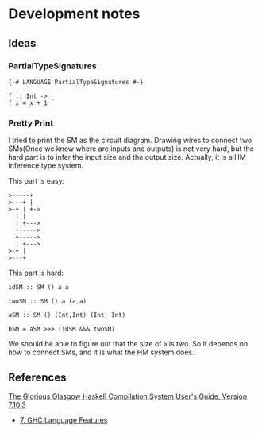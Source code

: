 # Development notes

## Ideas

### PartialTypeSignatures

```
{-# LANGUAGE PartialTypeSignatures #-}

f :: Int -> _
f x = x + 1
```

### Pretty Print

I tried to print the SM as the circuit diagram. Drawing wires to connect two SMs(Once we know where are inputs and outputs) is not very hard, but the hard part is to infer the input size and the output size. Actually, it is a HM inference type system.

This part is easy:
```
>-----+
>---+ |
>-+ | +->
  | |   
  | +--->
  +----->
  +----->
  | +--->
>-+ |   
>---+   
```

This part is hard:
```
idSM :: SM () a a

twoSM :: SM () a (a,a)

aSM :: SM () (Int,Int) (Int, Int)

bSM = aSM >>> (idSM &&& twoSM)
```

We should be able to figure out that the size of `a` is two. So it depends on how to connect SMs, and it is what the HM system does.


## References

[The Glorious Glasgow Haskell Compilation System User's Guide, Version 7.10.3](https://downloads.haskell.org/~ghc/latest/docs/html/users_guide/)
  * [7. GHC Language Features](https://downloads.haskell.org/~ghc/latest/docs/html/users_guide/ghc-language-features.html)
